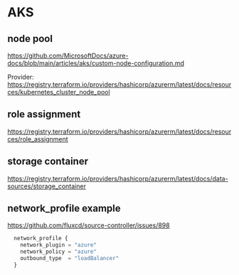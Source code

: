 # AKS

## node pool
https://github.com/MicrosoftDocs/azure-docs/blob/main/articles/aks/custom-node-configuration.md

Provider:
https://registry.terraform.io/providers/hashicorp/azurerm/latest/docs/resources/kubernetes_cluster_node_pool

## role assignment
https://registry.terraform.io/providers/hashicorp/azurerm/latest/docs/resources/role_assignment

## storage container
https://registry.terraform.io/providers/hashicorp/azurerm/latest/docs/data-sources/storage_container

## network_profile example
https://github.com/fluxcd/source-controller/issues/898
```tf
  network_profile {
    network_plugin = "azure"
    network_policy = "azure"
    outbound_type  = "loadBalancer"
  }
```
